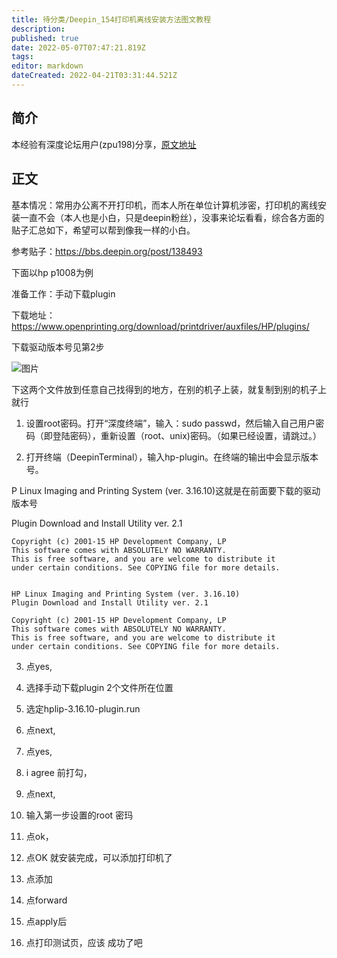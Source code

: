 ```yaml
---
title: 待分类/Deepin_154打印机离线安装方法图文教程
description: 
published: true
date: 2022-05-07T07:47:21.819Z
tags: 
editor: markdown
dateCreated: 2022-04-21T03:31:44.521Z
---
```


## 简介
本经验有深度论坛用户(zpu198)分享，[原文地址](https://bbs.deepin.org/forum.php?mod=viewthread&tid=138794&extra=)


## 正文
基本情况：常用办公离不开打印机，而本人所在单位计算机涉密，打印机的离线安装一直不会（本人也是小白，只是deepin粉丝），没事来论坛看看，综合各方面的贴子汇总如下，希望可以帮到像我一样的小白。

参考贴子：https://bbs.deepin.org/post/138493

下面以hp p1008为例

准备工作：手动下载plugin

下载地址：
https://www.openprinting.org/download/printdriver/auxfiles/HP/plugins/

下载驱动版本号见第2步

![图片](https://storage.deepin.org/forum/201705/02/134957dq5wfpa3w44a4pq4.png)

下这两个文件放到任意自己找得到的地方，在别的机子上装，就复制到别的机子上就行

1. 设置root密码。打开“深度终端”，输入：sudo passwd，然后输入自己用户密码（即登陆密码），重新设置（root、unix)密码。（如果已经设置，请跳过。）

2. 打开终端（DeepinTerminal），输入hp-plugin。在终端的输出中会显示版本号。

P Linux Imaging and Printing System (ver. 3.16.10)这就是在前面要下载的驱动版本号

Plugin Download and Install Utility ver. 2.1

```
Copyright (c) 2001-15 HP Development Company, LP
This software comes with ABSOLUTELY NO WARRANTY.
This is free software, and you are welcome to distribute it
under certain conditions. See COPYING file for more details.


HP Linux Imaging and Printing System (ver. 3.16.10)
Plugin Download and Install Utility ver. 2.1

Copyright (c) 2001-15 HP Development Company, LP
This software comes with ABSOLUTELY NO WARRANTY.
This is free software, and you are welcome to distribute it
under certain conditions. See COPYING file for more details.
```

  
3. 点yes,
  
4. 选择手动下载plugin 2个文件所在位置 
  

5. 选定hplip-3.16.10-plugin.run 
  

6. 点next,
 

7. 点yes,
  
8. i agree  前打勾，
  
9. 点next,
  
10. 输入第一步设置的root 密玛
  
11. 点ok，
  
12. 点OK 就安装完成，可以添加打印机了

13. 点添加   
    
14. 点forward
  
15. 点apply后
  
16. 点打印测试页，应该 成功了吧